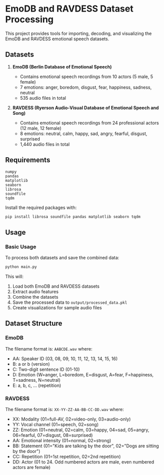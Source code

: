 # EmoDB and RAVDESS Dataset Processing

This project provides tools for importing, decoding, and visualizing the EmoDB and RAVDESS emotional speech datasets.

## Datasets

1. **EmoDB (Berlin Database of Emotional Speech)**
   - Contains emotional speech recordings from 10 actors (5 male, 5 female)
   - 7 emotions: anger, boredom, disgust, fear, happiness, sadness, neutral
   - 535 audio files in total

2. **RAVDESS (Ryerson Audio-Visual Database of Emotional Speech and Song)**
   - Contains emotional speech recordings from 24 professional actors (12 male, 12 female)
   - 8 emotions: neutral, calm, happy, sad, angry, fearful, disgust, surprised
   - 1,440 audio files in total


## Requirements

```
numpy
pandas
matplotlib
seaborn
librosa
soundfile
tqdm
```

Install the required packages with:

```bash
pip install librosa soundfile pandas matplotlib seaborn tqdm
```

## Usage

### Basic Usage

To process both datasets and save the combined data:

```bash
python main.py
```

This will:
1. Load both EmoDB and RAVDESS datasets
2. Extract audio features
3. Combine the datasets
4. Save the processed data to `output/processed_data.pkl`
5. Create visualizations for sample audio files

## Dataset Structure

### EmoDB

The filename format is: `AABCDE.wav` where:
- AA: Speaker ID (03, 08, 09, 10, 11, 12, 13, 14, 15, 16)
- B: a or b (version)
- C: Two-digit sentence ID (01-10)
- D: Emotion (W=anger, L=boredom, E=disgust, A=fear, F=happiness, T=sadness, N=neutral)
- E: a, b, c, ... (repetition)

### RAVDESS

The filename format is: `XX-YY-ZZ-AA-BB-CC-DD.wav` where:
- XX: Modality (01=full-AV, 02=video-only, 03=audio-only)
- YY: Vocal channel (01=speech, 02=song)
- ZZ: Emotion (01=neutral, 02=calm, 03=happy, 04=sad, 05=angry, 06=fearful, 07=disgust, 08=surprised)
- AA: Emotional intensity (01=normal, 02=strong)
- BB: Statement (01="Kids are talking by the door", 02="Dogs are sitting by the door")
- CC: Repetition (01=1st repetition, 02=2nd repetition)
- DD: Actor (01 to 24. Odd numbered actors are male, even numbered actors are female)
